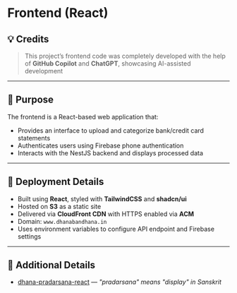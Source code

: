 # Frontend (React)

## 💡 Credits

> This project’s frontend code was completely developed with the help of **GitHub Copilot** and **ChatGPT**, showcasing AI-assisted development

---

## 🎯 Purpose

The frontend is a React-based web application that:
- Provides an interface to upload and categorize bank/credit card statements
- Authenticates users using Firebase phone authentication
- Interacts with the NestJS backend and displays processed data

---

## 🚀 Deployment Details

- Built using **React**, styled with **TailwindCSS** and **shadcn/ui**
- Hosted on **S3** as a static site
- Delivered via **CloudFront CDN** with HTTPS enabled via **ACM**
- Domain: `www.dhanabandhana.in`
- Uses environment variables to configure API endpoint and Firebase settings

---

## 🔗 Additional Details

- [dhana-pradarsana-react](https://github.com/bhavikparmar7/dhana-pradarsana-react) — *"pradarsana" means "display" in Sanskrit*
